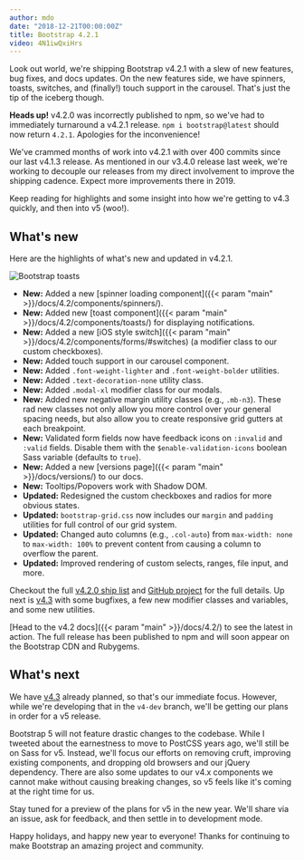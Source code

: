```yaml
---
author: mdo
date: "2018-12-21T00:00:00Z"
title: Bootstrap 4.2.1
video: 4N1iwQxiHrs
---
```


Look out world, we're shipping Bootstrap v4.2.1 with a slew of new features, bug fixes, and docs updates. On the new features side, we have spinners, toasts, switches, and (finally!) touch support in the carousel. That's just the tip of the iceberg though.

**Heads up!** v4.2.0 was incorrectly published to npm, so we've had to immediately turnaround a v4.2.1 release. `npm i bootstrap@latest` should now return `4.2.1`. Apologies for the inconvenience!

We've crammed months of work into v4.2.1 with over 400 commits since our last v4.1.3 release. As mentioned in our v3.4.0 release last week, we're working to decouple our releases from my direct involvement to improve the shipping cadence. Expect more improvements there in 2019.

Keep reading for highlights and some insight into how we're getting to v4.3 quickly, and then into v5 (woo!).

## What's new

Here are the highlights of what's new and updated in v4.2.1.

![Bootstrap toasts](/assets/img/2018/12/toasts.png)

- **New:** Added a new [spinner loading component]({{< param "main" >}}/docs/4.2/components/spinners/).
- **New:** Added new [toast component]({{< param "main" >}}/docs/4.2/components/toasts/) for displaying notifications.
- **New:** Added a new [iOS style switch]({{< param "main" >}}/docs/4.2/components/forms/#switches) (a modifier class to our custom checkboxes).
- **New:** Added touch support in our carousel component.
- **New:** Added `.font-weight-lighter` and `.font-weight-bolder` utilities.
- **New:** Added `.text-decoration-none` utility class.
- **New:** Added `.modal-xl` modifier class for our modals.
- **New:** Added new negative margin utility classes (e.g., `.mb-n3`). These rad new classes not only allow you more control over your general spacing needs, but also allow you to create responsive grid gutters at each breakpoint.
- **New:** Validated form fields now have feedback icons on `:invalid` and `:valid` fields. Disable them with the `$enable-validation-icons` boolean Sass variable (defaults to `true`).
- **New:** Added a new [versions page]({{< param "main" >}}/docs/versions/) to our docs.
- **New:** Tooltips/Popovers work with Shadow DOM.
- **Updated:** Redesigned the custom checkboxes and radios for more obvious states.
- **Updated:** `bootstrap-grid.css` now includes our `margin` and `padding` utilities for full control of our grid system.
- **Updated:** Changed auto columns (e.g., `.col-auto`) from `max-width: none` to `max-width: 100%` to prevent content from causing a column to overflow the parent.
- **Updated:** Improved rendering of custom selects, ranges, file input, and more.

Checkout the full [v4.2.0 ship list](https://github.com/twbs/bootstrap/issues/26952) and [GitHub project](https://github.com/twbs/bootstrap/projects/6) for the full details. Up next is [v4.3](https://github.com/twbs/bootstrap/projects/16) with some bugfixes, a few new modifier classes and variables, and some new utilities.

[Head to the v4.2 docs]({{< param "main" >}}/docs/4.2/) to see the latest in action. The full release has been published to npm and will soon appear on the Bootstrap CDN and Rubygems.

## What's next

We have [v4.3](https://github.com/twbs/bootstrap/projects/16) already planned, so that's our immediate focus. However, while we're developing that in the `v4-dev` branch, we'll be getting our plans in order for a v5 release.

Bootstrap 5 will not feature drastic changes to the codebase. While I tweeted about the earnestness to move to PostCSS years ago, we'll still be on Sass for v5. Instead, we'll focus our efforts on removing cruft, improving existing components, and dropping old browsers and our jQuery dependency. There are also some updates to our v4.x components we cannot make without causing breaking changes, so v5 feels like it's coming at the right time for us.

Stay tuned for a preview of the plans for v5 in the new year. We'll share via an issue, ask for feedback, and then settle in to development mode.

Happy holidays, and happy new year to everyone! Thanks for continuing to make Bootstrap an amazing project and community.
